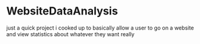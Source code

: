 # WebsiteDataAnalysis
just a quick project i cooked up to basically allow a user to go on a website and view statistics about whatever they want really
